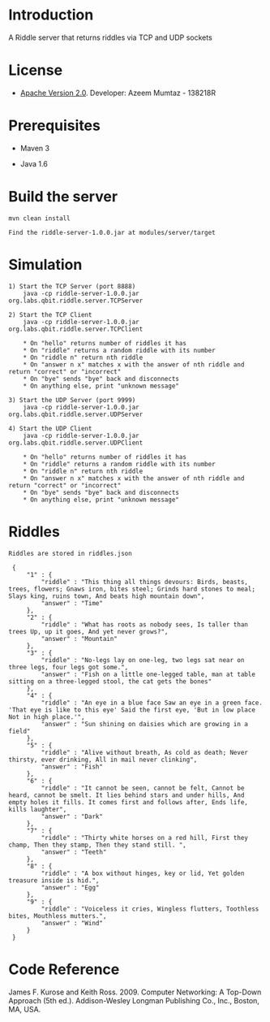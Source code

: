 # Introduction

A Riddle server that returns riddles via TCP and UDP sockets

# License

* [Apache Version 2.0](http://www.apache.org/licenses/LICENSE-2.0.html).
    Developer: Azeem Mumtaz - 138218R

# Prerequisites

* Maven 3

* Java 1.6

# Build the server

    mvn clean install

    Find the riddle-server-1.0.0.jar at modules/server/target

# Simulation

    1) Start the TCP Server (port 8888)
        java -cp riddle-server-1.0.0.jar org.labs.qbit.riddle.server.TCPServer

    2) Start the TCP Client
        java -cp riddle-server-1.0.0.jar org.labs.qbit.riddle.server.TCPClient

        * On "hello" returns number of riddles it has
        * On "riddle" returns a random riddle with its number
        * On "riddle n" return nth riddle
        * On "answer n x" matches x with the answer of nth riddle and return "correct" or "incorrect"
        * On "bye" sends "bye" back and disconnects
        * On anything else, print "unknown message"

    3) Start the UDP Server (port 9999)
        java -cp riddle-server-1.0.0.jar org.labs.qbit.riddle.server.UDPServer

    4) Start the UDP Client
        java -cp riddle-server-1.0.0.jar org.labs.qbit.riddle.server.UDPClient

        * On "hello" returns number of riddles it has
        * On "riddle" returns a random riddle with its number
        * On "riddle n" return nth riddle
        * On "answer n x" matches x with the answer of nth riddle and return "correct" or "incorrect"
        * On "bye" sends "bye" back and disconnects
        * On anything else, print "unknown message"

# Riddles

    Riddles are stored in riddles.json

     {
         "1" : {
             "riddle" : "This thing all things devours: Birds, beasts, trees, flowers; Gnaws iron, bites steel; Grinds hard stones to meal; Slays king, ruins town, And beats high mountain down",
             "answer" : "Time"
         },
         "2" : {
             "riddle" : "What has roots as nobody sees, Is taller than trees Up, up it goes, And yet never grows?",
             "answer" : "Mountain"
         },
         "3" : {
             "riddle" : "No-legs lay on one-leg, two legs sat near on three legs, four legs got some.",
             "answer" : "Fish on a little one-legged table, man at table sitting on a three-legged stool, the cat gets the bones"
         },
         "4" : {
             "riddle" : "An eye in a blue face Saw an eye in a green face. 'That eye is like to this eye' Said the first eye, 'But in low place Not in high place.'",
             "answer" : "Sun shining on daisies which are growing in a field"
         },
         "5" : {
             "riddle" : "Alive without breath, As cold as death; Never thirsty, ever drinking, All in mail never clinking",
             "answer" : "Fish"
         },
         "6" : {
             "riddle" : "It cannot be seen, cannot be felt, Cannot be heard, cannot be smelt. It lies behind stars and under hills, And empty holes it fills. It comes first and follows after, Ends life, kills laughter",
             "answer" : "Dark"
         },
         "7" : {
             "riddle" : "Thirty white horses on a red hill, First they champ, Then they stamp, Then they stand still. ",
             "answer" : "Teeth"
         },
         "8" : {
             "riddle" : "A box without hinges, key or lid, Yet golden treasure inside is hid.",
             "answer" : "Egg"
         },
         "9" : {
             "riddle" : "Voiceless it cries, Wingless flutters, Toothless bites, Mouthless mutters.",
             "answer" : "Wind"
         }
     }

# Code Reference

James F. Kurose and Keith Ross. 2009. Computer Networking: A Top-Down Approach (5th ed.).
Addison-Wesley Longman Publishing Co., Inc., Boston, MA, USA.